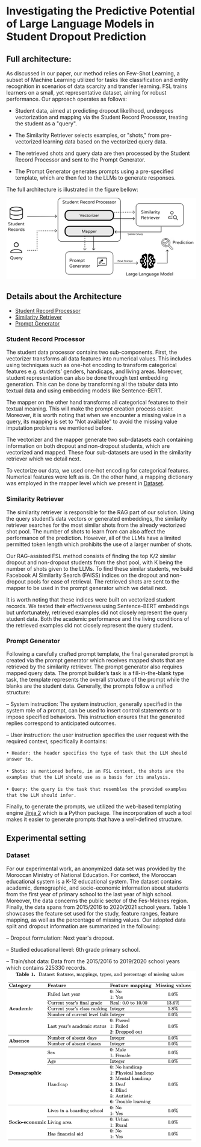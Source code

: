 # Investigating the Predictive Potential of Large Language Models in Student Dropout Prediction
## Full architecture:
As discussed in our paper, our method relies on Few-Shot Learning, a subset of Machine Learning utilized for tasks like classification and entity recognition in scenarios of data scarcity and transfer learning. FSL trains learners on a small, yet representative dataset, aiming for robust performance. Our approach operates as follows:
- Student data, aimed at predicting dropout likelihood, undergoes vectorization and mapping via the Student Record Processor, treating the student as a "query".
  
- The Similarity Retriever selects examples, or "shots," from pre-vectorized learning data based on the vectorized query data.

- The retrieved shots and query data are then processed by the Student Record Processor and sent to the Prompt Generator.
  
- The Prompt Generator generates prompts using a pre-specified template, which are then fed to the LLMs to generate responses.

The full architecture is illustrated in the figure bellow:

![architecture](Figures/approach.png)
## Details about the Architecture
- [Student Record Processor](#student-record-processor)
- [Similarity Retriever](#similarity-retriever)
- [Prompt Generator](#prompt-generator)

### Student Record Processor
The student data processor contains two sub-components. First, the vectorizer transforms all data features into numerical values. This includes using techniques such as one-hot encoding to transform categorical features e.g. students’ genders, handicaps, and living areas. 
Moreover, student representation can also be done through text embedding generation. This can be done by transforming all the tabular data into textual data and using embedding models like Sentence-BERT. 

The mapper on the other hand transforms all categorical features to their textual meaning. This will make the prompt creation process easier. Moreover, it is worth noting that when we encounter a missing value in a query, its mapping is set to “Not available” to avoid the missing value imputation problems we mentioned before.

The vectorizer and the mapper generate two sub-datasets each containing information on both dropout and non-dropout students, which are vectorized and mapped. These four sub-datasets are used in the similarity retriever which we detail next.

To vectorize our data, we used one-hot encoding for categorical features. Numerical features were left as is. On the other hand, a mapping dictionary was employed in the mapper level which we present in [Dataset](#dataset).

### Similarity Retriever
The similarity retriever is responsible for the RAG part of our solution. Using the query student’s data vectors or generated embeddings, the similarity retriever searches for the most similar shots from the already vectorized shot pool. The number of shots to learn from can also affect the performance of the prediction. However, all of the LLMs have a limited permitted token length which prohibits the use of a larger number of shots.

Our RAG-assisted FSL method consists of finding the top K/2 similar dropout and non-dropout students from the shot pool, with K being the number of shots given to the LLMs. To find these similar students, we build Facebook AI Similarity Search (FAISS) indices on the dropout and non-dropout pools for ease of retrieval. The retrieved shots are sent to the mapper to be used in the prompt generator which we detail next.

It is worth noting that these indices were built on vectorized student records. We tested their effectiveness using Sentence-BERT embeddings but unfortunately, retrieved examples did not closely represent the query student data. Both the academic performance and the living conditions of the retrieved examples did not closely represent the query student.

### Prompt Generator
Following a carefully crafted prompt template, the final generated prompt is created via the prompt generator which receives mapped shots that are retrieved by the similarity retriever. The prompt generator also requires mapped query data. The prompt builder’s task is a fill-in-the-blank type task, the template represents the overall structure of the prompt while the blanks are the student data. Generally, the prompts follow a unified structure:

– System instruction: The system instruction, generally specified in the system role of a prompt, can be used to insert control statements or to impose specified behaviors. This instruction ensures that the generated replies correspond to anticipated outcomes.

– User instruction: the user instruction specifies the user request with the required context, specifically it contains:
  
    • Header: the header specifies the type of task that the LLM should answer to.
  
    • Shots: as mentioned before, in an FSL context, the shots are the examples that the LLM should use as a basis for its analysis.
  
    • Query: the query is the task that resembles the provided examples that the LLM should infer.

Finally, to generate the prompts, we utilized the web-based templating engine [Jinja 2](https://jinja.palletsprojects.com/en/3.1.x/) which is a Python package. The incorporation of such a tool makes it easier to generate prompts that have a well-defined structure.
## Experimental setting
### Dataset
For our experimental work, an anonymized data set was provided by the Moroccan Ministry of National Education. For context, the Moroccan educational system is a K-12 educational system. The dataset contains academic, demographic, and socio-economic information about students from the first year of primary school to the last year of high school. Moreover, the data concerns the public sector of the Fes-Meknes region. Finally, the data spans from 2015/2016 to 2020/2021 school years. Table 1 showcases the feature set used for the study, feature ranges, feature mapping, as well as the percentage of missing values. Our adopted data split and dropout information are summarized in the following:

– Dropout formulation: Next year's dropout.

– Studied educational level: 6th grade primary school.

– Train/shot data: Data from the 2015/2016 to 2019/2020 school years which contains 225330 records.
![Dataset](Figures/dataset.png)
